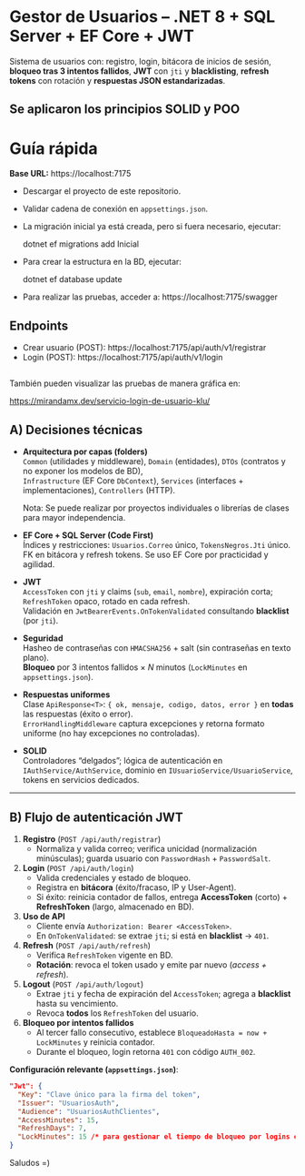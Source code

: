 # Gestor de Usuarios – .NET 8 + SQL Server + EF Core + JWT

Sistema de usuarios con: registro, login, bitácora de inicios de sesión, **bloqueo tras 3 intentos fallidos**, **JWT** con `jti` y **blacklisting**, **refresh tokens** con rotación y **respuestas JSON estandarizadas**.

Se aplicaron los principios SOLID y POO
---

# Guía rápida

**Base URL:** https://localhost:7175

- Descargar el proyecto de este repositorio.
- Validar cadena de conexión en `appsettings.json`.
- La migración inicial ya está creada, pero si fuera necesario, ejecutar:
  
    dotnet ef migrations add Inicial

- Para crear la estructura en la BD, ejecutar:
  
    dotnet ef database update

- Para realizar las pruebas, acceder a:
  https://localhost:7175/swagger

## Endpoints

- Crear usuario (POST): https://localhost:7175/api/auth/v1/registrar  
- Login (POST): https://localhost:7175/api/auth/v1/login

## 
También pueden visualizar las pruebas de manera gráfica en: 

https://mirandamx.dev/servicio-login-de-usuario-klu/


## A) Decisiones técnicas

- **Arquitectura por capas (folders)**  
  `Common` (utilidades y middleware), `Domain` (entidades), `DTOs` (contratos y no exponer los modelos de BD),  
  `Infrastructure` (EF Core `DbContext`), `Services` (interfaces + implementaciones), `Controllers` (HTTP).

  Nota: Se puede  realizar por proyectos individuales o librerías de clases para mayor independencia.

- **EF Core + SQL Server (Code First)**  
  Índices y restricciones: `Usuarios.Correo` único, `TokensNegros.Jti` único. FK en bitácora y refresh tokens.  Se uso EF Core por practicidad y agilidad.
- **JWT**  
  `AccessToken` con `jti` y claims (`sub`, `email`, `nombre`), expiración corta; `RefreshToken` opaco, rotado en cada refresh.  
  Validación en `JwtBearerEvents.OnTokenValidated` consultando **blacklist** (por `jti`).  
- **Seguridad**  
  Hasheo de contraseñas con `HMACSHA256` + salt (sin contraseñas en texto plano).  
  **Bloqueo** por 3 intentos fallidos × *N* minutos (`LockMinutes` en `appsettings.json`).  
- **Respuestas uniformes**  
  Clase `ApiResponse<T>`: `{ ok, mensaje, codigo, datos, error }` en **todas** las respuestas (éxito o error).  
  `ErrorHandlingMiddleware` captura excepciones y retorna formato uniforme (no hay excepciones no controladas).  
- **SOLID**  
  Controladores “delgados”; lógica de autenticación en `IAuthService/AuthService`, dominio en `IUsuarioService/UsuarioService`, tokens en servicios dedicados.

---

## B) Flujo de autenticación JWT

1. **Registro** (`POST /api/auth/registrar`)  
   - Normaliza y valida correo; verifica unicidad (normalización minúsculas); guarda usuario con `PasswordHash` + `PasswordSalt`.
2. **Login** (`POST /api/auth/login`)  
   - Valida credenciales y estado de bloqueo.  
   - Registra en **bitácora** (éxito/fracaso, IP y User-Agent).  
   - Si éxito: reinicia contador de fallos, entrega **AccessToken** (corto) + **RefreshToken** (largo, almacenado en BD).  
3. **Uso de API**  
   - Cliente envía `Authorization: Bearer <AccessToken>`.  
   - En `OnTokenValidated`: se extrae `jti`; si está en **blacklist** → `401`.  
4. **Refresh** (`POST /api/auth/refresh`)  
   - Verifica `RefreshToken` vigente en BD.  
   - **Rotación**: revoca el token usado y emite par nuevo (*access + refresh*).  
5. **Logout** (`POST /api/auth/logout`)  
   - Extrae `jti` y fecha de expiración del `AccessToken`; agrega a **blacklist** hasta su vencimiento.  
   - Revoca **todos** los `RefreshToken` del usuario.  
6. **Bloqueo por intentos fallidos**  
   - Al tercer fallo consecutivo, establece `BloqueadoHasta = now + LockMinutes` y reinicia contador.  
   - Durante el bloqueo, login retorna `401` con código `AUTH_002`.

**Configuración relevante (`appsettings.json`)**:
```json
"Jwt": {
  "Key": "Clave único para la firma del token",
  "Issuer": "UsuariosAuth",
  "Audience": "UsuariosAuthClientes",
  "AccessMinutes": 15,
  "RefreshDays": 7,
  "LockMinutes": 15 /* para gestionar el tiempo de bloqueo por logins erroneos */
}
```
Saludos =)
